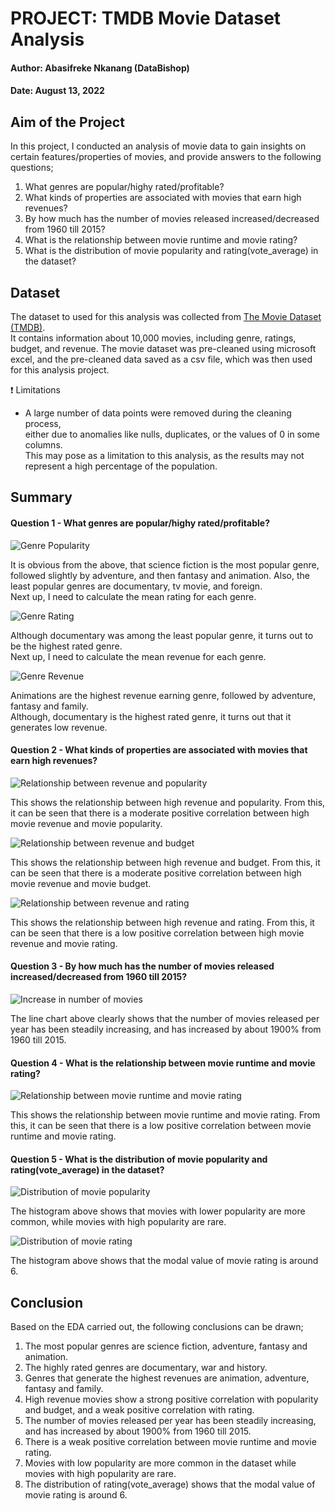 # PROJECT: TMDB Movie Dataset Analysis
#### Author: Abasifreke Nkanang (DataBishop)

#### Date: August 13, 2022



## Aim of the Project
In this project, I conducted an analysis of movie data to gain insights on certain features/properties of movies, and provide answers to the following questions;

1. What genres are popular/highy rated/profitable?
2. What kinds of properties are associated with movies that earn high revenues?
3. By how much has the number of movies released increased/decreased from 1960 till 2015? 
4. What is the relationship between movie runtime and movie rating?
5. What is the distribution of movie popularity and rating(vote_average) in the dataset?

## Dataset
The dataset to used for this analysis was collected from <a href="https://www.kaggle.com/tmdb/tmdb-movie-metadata&sa=D&ust=1532469042115000">The Movie Dataset (TMDB)</a>.<br> 
It contains information about 10,000 movies, including genre, ratings, budget, and revenue. The movie dataset was pre-cleaned using microsoft excel, and the pre-cleaned data saved as a csv file, which was then used for this analysis project.

:exclamation: Limitations
- A large number of data points were removed during the cleaning process,<br>
either due to anomalies like nulls, duplicates, or the values of 0 in some columns.<br>This may pose as a
limitation to this analysis, as the results may not represent a high percentage of the population.


## Summary
#### Question 1 - What genres are popular/highy rated/profitable?

![Genre Popularity](Images/genre_popular.png)

It is obvious from the above, that science fiction is the most popular genre,<br> followed slightly by adventure, and then fantasy and animation.
Also, the least popular genres are documentary, tv movie, and foreign.<br>
Next up, I need to calculate the mean rating for each genre.

![Genre Rating](Images/genre_rating.png)

Although documentary was among the least popular genre, it turns out to be the highest rated genre.<br>
Next up, I need to calculate the mean revenue for each genre.

![Genre Revenue](Images/genre_revenue.png)

Animations are the highest revenue earning genre, followed by adventure, fantasy and family. <br>Although, documentary is the highest rated genre, it turns out that it generates low revenue.

#### Question 2 - What kinds of properties are associated with movies that earn high revenues?

![Relationship between revenue and popularity](Images/rev_pop.png)

This shows the relationship between high revenue and popularity. From this, it can be seen that there is a moderate positive correlation between high movie revenue and movie popularity.

![Relationship between revenue and budget](Images/rev_bud.png)

This shows the relationship between high revenue and budget. From this, it can be seen that there is a moderate positive correlation between high movie revenue and movie budget.

![Relationship between revenue and rating](Images/rev_rat.png)

This shows the relationship between high revenue and rating. From this, it can be seen that there is a low positive correlation between high movie revenue and movie rating.

#### Question 3 - By how much has the number of movies released increased/decreased from 1960 till 2015?

![Increase in number of movies](Images/movies_released.png)

The line chart above clearly shows that the number of movies released per year has been steadily increasing, and has increased by about 1900% from 1960 till 2015.

#### Question 4 - What is the relationship between movie runtime and movie rating?

![Relationship between movie runtime and movie rating](Images/run_rat.png)

This shows the relationship between movie runtime and movie rating. From this, it can be seen that there is a low positive correlation between movie runtime and movie rating.

#### Question 5 - What is the distribution of movie popularity and rating(vote_average) in the dataset?

![Distribution of movie popularity](Images/dist_pop.png)

The histogram above shows that movies with lower popularity are more common, while movies with high popularity are rare.

![Distribution of movie rating](Images/dist_rat.png)

The histogram above shows that the modal value of movie rating is around 6.


## Conclusion
Based on the EDA carried out, the following conclusions can be drawn;

1. The most popular genres are science fiction, adventure, fantasy and animation.
2. The highly rated genres are documentary, war and history.
3. Genres that generate the highest revenues are animation, adventure, fantasy and family.
2. High revenue movies show a strong positive correlation with popularity and budget, and a weak positive correlation with rating.
3. The number of movies released per year has been steadily increasing, and has increased by about 1900% from 1960 till 2015.
4. There is a weak positive correlation between movie runtime and movie rating.
7. Movies with low popularity are more common in the dataset while movies with high popularity are rare.
8. The distribution of rating(vote_average) shows that the modal value of movie rating is around 6.
